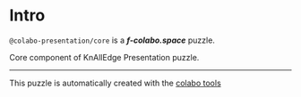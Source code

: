 # Intro

`@colabo-presentation/core` is a ***f-colabo.space*** puzzle.

Core component of KnAllEdge Presentation puzzle.

-----

This puzzle is automatically created with the [colabo tools](https://www.npmjs.com/package/@colabo/cli)